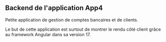<h2>Backend de l'application App4</h2>

<p>Petite application de gestion de comptes bancaires et de clients.</p>

<p>Le but de cette application est surtout de montrer le rendu côté client 
grâce au framework Angular dans sa version 17.</p>